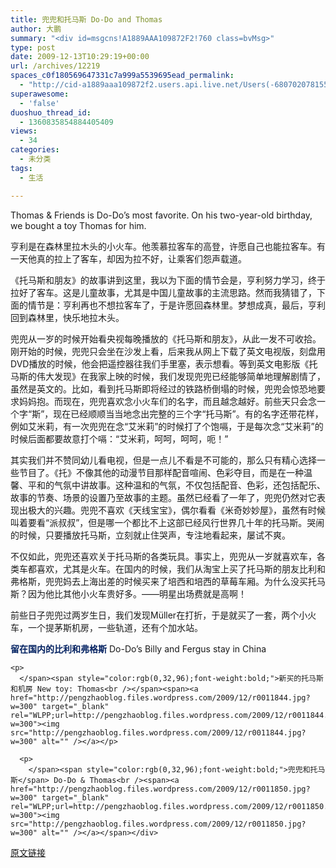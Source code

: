 ```yaml
---
title: 兜兜和托马斯 Do-Do and Thomas
author: 大鹏
summary: "<div id=msgcns!A1889AAA109872F2!760 class=bvMsg>"
type: post
date: 2009-12-13T10:29:19+00:00
url: /archives/12219
spaces_c0f180569647331c7a999a5539695ead_permalink:
  - "http://cid-a1889aaa109872f2.users.api.live.net/Users(-6807020781556960526)/Blogs('A1889AAA109872F2!102')/Entries('A1889AAA109872F2!760')?authkey=7T08dKQfQ0s%24"
superawesome:
  - 'false'
duoshuo_thread_id:
  - 1360835854884405409
views:
  - 34
categories:
  - 未分类
tags:
  - 生活

---
```

<div id="msgcns!A1889AAA109872F2!760" class="bvMsg">
  Thomas & Friends is Do-Do&#8217;s most favorite. On his two-year-old birthday, we bought a toy Thomas for him.</p> 
  
  <p>
    亨利是在森林里拉木头的小火车。他羡慕拉客车的高登，许愿自己也能拉客车。有一天他真的拉上了客车，却因为拉不好，让乘客们怨声载道。
  </p>
  
  <p>
    《托马斯和朋友》的故事讲到这里，我以为下面的情节会是，亨利努力学习，终于拉好了客车。这是儿童故事，尤其是中国儿童故事的主流思路。然而我猜错了，下面的情节是：亨利再也不想拉客车了，于是许愿回森林里。梦想成真，最后，亨利回到森林里，快乐地拉木头。
  </p>
  
  <p>
    兜兜从一岁的时候开始看央视每晚播放的《托马斯和朋友》，从此一发不可收拾。刚开始的时候，兜兜只会坐在沙发上看，后来我从网上下载了英文电视版，刻盘用DVD播放的时候，他会把遥控器往我们手里塞，表示想看。等到英文电影版《托马斯的伟大发现》在我家上映的时候，我们发现兜兜已经能够简单地理解剧情了，虽然是英文的。比如，看到托马斯即将经过的铁路桥倒塌的时候，兜兜会惊恐地要求妈妈抱。而现在，兜兜喜欢念小火车们的名字，而且越念越好。前些天只会念一个字“斯”，现在已经顺顺当当地念出完整的三个字“托马斯”。有的名字还带花样，例如艾米莉，有一次兜兜在念“艾米莉”的时候打了个饱嗝，于是每次念“艾米莉”的时候后面都要故意打个嗝：“艾米莉，呵呵，呵呵，呃！”
  </p>
  
  <p>
    其实我们并不赞同幼儿看电视，但是一点儿不看是不可能的，那么只有精心选择一些节目了。《托》不像其他的动漫节目那样配音喧闹、色彩夺目，而是在一种温馨、平和的气氛中讲故事。这种温和的气氛，不仅包括配音、色彩，还包括配乐、故事的节奏、场景的设置乃至故事的主题。虽然已经看了一年了，兜兜仍然对它表现出极大的兴趣。兜兜不喜欢《天线宝宝》，偶尔看看《米奇妙妙屋》，虽然有时候叫着要看“派叔叔”，但是哪一个都比不上这部已经风行世界几十年的托马斯。哭闹的时候，只要播放托马斯，立刻就止住哭声，专注地看起来，屡试不爽。
  </p>
  
  <p>
    不仅如此，兜兜还喜欢关于托马斯的各类玩具。事实上，兜兜从一岁就喜欢车，各类车都喜欢，尤其是火车。在国内的时候，我们从淘宝上买了托马斯的朋友比利和弗格斯，兜兜妈去上海出差的时候买来了培西和培西的草莓车厢。为什么没买托马斯？因为他比其他小火车贵好多。——明星出场费就是高啊！
  </p>
  
  <p>
    前些日子兜兜过两岁生日，我们发现Müller在打折，于是就买了一套，两个小火车，一个提茅斯机房，一些轨道，还有个加水站。
  </p>
  
  <p>
    <span style="color:rgb(0,32,96);font-weight:bold;">留在国内的比利和弗格斯</span> Do-Do&#8217;s Billy and Fergus stay in China<br /><span><a href="http://pengzhaoblog.files.wordpress.com/2009/12/r0010391.jpg?w=300" target="_blank" rel="WLPP;url=http://pengzhaoblog.files.wordpress.com/2009/12/r0010391.jpg?w=300"><img src="http://pengzhaoblog.files.wordpress.com/2009/12/r0010391.jpg?w=300" alt="" /></a></p> 
    
    <p>
      </span><span style="color:rgb(0,32,96);font-weight:bold;">新买的托马斯和机房 New toy: Thomas<br /></span><span><a href="http://pengzhaoblog.files.wordpress.com/2009/12/r0011844.jpg?w=300" target="_blank" rel="WLPP;url=http://pengzhaoblog.files.wordpress.com/2009/12/r0011844.jpg?w=300"><img src="http://pengzhaoblog.files.wordpress.com/2009/12/r0011844.jpg?w=300" alt="" /></a></p> 
      
      <p>
        </span><span style="color:rgb(0,32,96);font-weight:bold;">兜兜和托马斯</span> Do-Do & Thomas<br /><span><a href="http://pengzhaoblog.files.wordpress.com/2009/12/r0011850.jpg?w=300" target="_blank" rel="WLPP;url=http://pengzhaoblog.files.wordpress.com/2009/12/r0011850.jpg?w=300"><img src="http://pengzhaoblog.files.wordpress.com/2009/12/r0011850.jpg?w=300" alt="" /></a></span></div>

[原文链接](http://dapengde.com/archives/12219)

